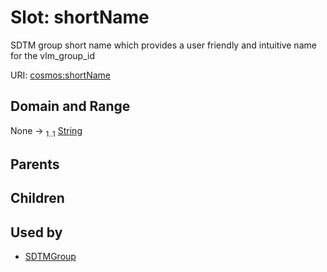 
# Slot: shortName


SDTM group short name which provides a user friendly and intuitive name for the vlm_group_id

URI: [cosmos:shortName](https://www.cdisc.org/cosmos/1-0shortName)


## Domain and Range

None &#8594;  <sub>1..1</sub> [String](types/String.md)

## Parents


## Children


## Used by

 * [SDTMGroup](SDTMGroup.md)
